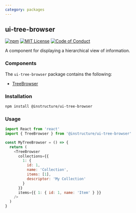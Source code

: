 ```yaml
---
category: packages
---
```


## ui-tree-browser

[![npm][npm]][npm-url]
[![MIT License][license-badge]][license]
[![Code of Conduct][coc-badge]][coc]

A component for displaying a hierarchical view of information.

### Components

The `ui-tree-browser` package contains the following:

- [TreeBrowser](#TreeBrowser)

### Installation

```sh
npm install @instructure/ui-tree-browser
```

### Usage

```js
import React from 'react'
import { TreeBrowser } from '@instructure/ui-tree-browser'

const MyTreeBrowser = () => {
  return (
    <TreeBrowser
      collections={{
        1: {
          id: 1,
          name: 'Collection',
          items: [1],
          descriptor: 'My Collection'
        }
      }}
      items={{ 1: { id: 1, name: 'Item' } }}
    />
  )
}
```

[npm]: https://img.shields.io/npm/v/@instructure/ui-tree-browser.svg
[npm-url]: https://npmjs.com/package/@instructure/ui-tree-browser
[license-badge]: https://img.shields.io/npm/l/instructure-ui.svg?style=flat-square
[license]: https://github.com/instructure/instructure-ui/blob/master/LICENSE.md
[coc-badge]: https://img.shields.io/badge/code%20of-conduct-ff69b4.svg?style=flat-square
[coc]: https://github.com/instructure/instructure-ui/blob/master/CODE_OF_CONDUCT.md
